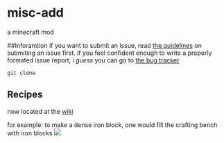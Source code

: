 misc-add
========

a minecraft mod

##Inforamtion
if you want to submit an issue, read [the guidelines](https://github.com/Johnsmith0508/misc-add/wiki/Guidelines-for-submiting-an-issue) on submiting an issue first. if you feel confident enough to write a properly formated issue report, i _guess_ you can go to  [the bug tracker](https://github.com/Johnsmith0508/misc-add/issues)
```bash
git clone 
```
## Recipes

now located at the [wiki](https://github.com/Johnsmith0508/misc-add/wiki)


for example:
 to make a dense iron block, one would fill the crafting bench with iron blocks
![](https://github.com/johnsmith0508/misc-add/raw/master/ReadmeFolder/DenseBlock.png)

